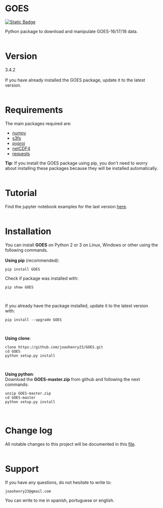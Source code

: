 # GOES
[![Static Badge](https://img.shields.io/badge/pypi-3.4.2-jade)](https://pypi.org/project/GOES/)

Python package to download and manipulate GOES-16/17/18 data.
<br><br>

# Version
3.4.2
<br><br>
If you have already installed the GOES package, update it to the latest version.
<br><br>

# Requirements
The main packages required are:
- [numpy](https://numpy.org/)
- [s3fs](https://s3fs.readthedocs.io/en/latest/install.html)
- [pyproj](https://github.com/pyproj4/pyproj)
- [netCDF4](http://unidata.github.io/netcdf4-python/)
- [requests](https://2.python-requests.org/en/master/)

**Tip**: If you install the GOES package using pip, you don't need to worry about installing these packages because they will be installed automatically.
<br><br>

# Tutorial
Find the jupyter notebook examples for the last version [here](https://github.com/joaohenry23/GOES/blob/master/examples/index.ipynb).
<br><br>

# Installation
You can install **GOES** on Python 2 or 3 on Linux, Windows or other using the following commands.
<br><br>
**Using pip** (recommended):
```
pip install GOES

```

Check if package was installed with:

```
pip show GOES
```
<br>

If you already have the package installed, update it to the latest version with:

```
pip install --upgrade GOES
```
<br>

**Using clone**:
```
clone https://github.com/joaohenry23/GOES.git
cd GOES
python setup.py install

```
<br>

**Using python**:\
Download the **GOES-master.zip** from github and following the next commands:
```
unzip GOES-master.zip
cd GOES-master
python setup.py install

```
<br>

# Change log
All notable changes to this project will be documented in this [file](https://github.com/joaohenry23/GOES/blob/master/CHANGELOG.md).
<br><br>

# Support
If you have any questions, do not hesitate to write to:
```
joaohenry23@gmail.com

```
You can write to me in spanish, portuguese or english.
<br><br>

